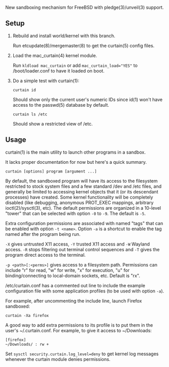 New sandboxing mechanism for FreeBSD with pledge(3)/unveil(3) support.

Setup
-----

1. Rebuild and install world/kernel with this branch.

   Run etcupdate(8)/mergemaster(8) to get the curtain(5) config files.

2. Load the mac_curtain(4) kernel module.

   Run `kldload mac_curtain` or add `mac_curtain_load="YES"` to
   /boot/loader.conf to have it loaded on boot.

3. Do a simple test with curtain(1):

   ```
   curtain id
   ```
   Should show only the current user's numeric IDs since id(1) won't have
   access to the passwd(5) database by default.

   ```
   curtain ls /etc
   ```
   Should show a restricted view of /etc.

Usage
-----

curtain(1) is the main utility to launch other programs in a sandbox.

It lacks proper documentation for now but here's a quick summary.

```
curtain [options] program [argument ...]
```

By default, the sandboxed program will have its access to the filesystem
restricted to stock system files and a few standard /dev and /etc files, and
generally be limited to accessing kernel objects that it (or its descendant
processes) have created.  Some kernel functionality will be completely disabled
(like debugging, anonymous PROT_EXEC mappings, arbitrary ioctl(2)/sysctl(3),
etc).  The default permissions are organized in a 10-level "tower" that can be
selected with option `-0` to `-9`.  The default is `-5`.

Extra configuration permissions are associated with named "tags" that can be
enabled with option `-t <name>`.  Option `-a` is a shortcut to enable the tag
named after the program being run.

`-X` gives untrusted X11 access, `-Y` trusted X11 access and `-W` Wayland
access.  `-R` stops filtering out terminal control sequences and `-T` gives the
program direct access to the terminal.

`-p <path>[:<perms>]` gives access to a filesystem path.  Permissions can
include "r" for read, "w" for write, "x" for execution, "u" for
binding/connecting to local-domain sockets, etc.  Default is "rx".

/etc/curtain.conf has a commented out line to include the example configuration
file with some application profiles (to be used with option `-a`).

For example, after uncommenting the include line, launch Firefox sandboxed:
```
curtain -Xa firefox
```

A good way to add extra permissions to its profile is to put them in the user's
~/.curtain.conf.  For example, to give it access to ~/Downloads:
```
[firefox]
~/Downloads/ : rw +
```

Set `sysctl security.curtain.log_level=deny` to get kernel log messages
whenever the curtain module denies permissions.


